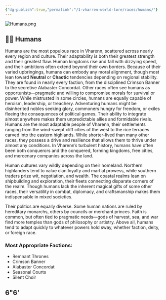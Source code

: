 ```yaml
---
{"dg-publish":true,"permalink":"/1-vharren-world-lore/races/humans/"}
---
```


![Humans.png](/img/user/z.%20Assets/Humans.png)

## 🧑‍🌾 **Humans**

Humans are the most populous race in Vharenn, scattered across nearly every region and culture. Their adaptability is both their greatest strength and their greatest flaw. Human kingdoms rise and fall with dizzying speed, and their ambitions often extend beyond their own borders. Because of their varied upbringings, humans can embody any moral alignment, though most lean toward **Neutral** or **Chaotic** tendencies depending on regional stability. They are found in nearly every faction, from the disciplined Crimson Banner to the secretive Alabaster Concordat. Other races often see humans as opportunists—pragmatic and willing to compromise morals for survival or power. While mistrusted in some circles, humans are equally capable of heroism, leadership, or treachery. Adventuring humans might be disinherited nobles seeking glory, commoners hungry for freedom, or exiles fleeing the consequences of political games. Their ability to integrate almost anywhere makes them unpredictable allies and formidable rivals.
Humans are the most adaptable people of Vharenn, their settlements ranging from the wind-swept cliff cities of the west to the rice terraces carved into the eastern highlands. While shorter-lived than many other races, they possess a drive and resilience that allows them to thrive under almost any conditions. In Vharenn’s turbulent history, humans have often been both conquerors and the conquered, forming kingdoms, free cities, and mercenary companies across the land.

Human cultures vary wildly depending on their homeland. Northern highlanders tend to value clan loyalty and martial prowess, while southern traders prize wit, negotiation, and wealth. The coastal realms lean on shipbuilding and exploration, their fleets connecting disparate corners of the realm. Though humans lack the inherent magical gifts of some other races, their versatility in combat, diplomacy, and craftsmanship makes them indispensable in mixed societies.

Their politics are equally diverse. Some human nations are ruled by hereditary monarchs, others by councils or merchant princes. Faith is common, but often tied to pragmatic needs—gods of harvest, sea, and war find more temples than gods of philosophy or artistry. Above all, humans tend to adapt quickly to whatever powers hold sway, whether faction, deity, or foreign race.


### **Most Appropriate Factions:**
- Remnant Thrones
- Crimson Banner
- Alabaster Concordat
- Seasonal Courts
- Silent Choir

6"6'
---
